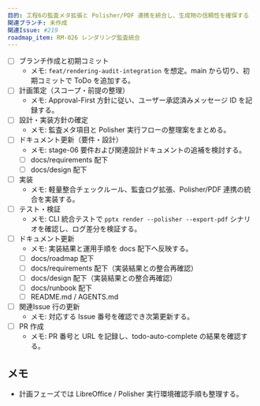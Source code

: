 ```yaml
---
目的: 工程6の監査メタ拡張と Polisher/PDF 連携を統合し、生成物の信頼性を確保する
関連ブランチ: 未作成
関連Issue: #219
roadmap_item: RM-026 レンダリング監査統合
---
```


- [ ] ブランチ作成と初期コミット
  - メモ: `feat/rendering-audit-integration` を想定。main から切り、初期コミットで ToDo を追加する。
- [ ] 計画策定（スコープ・前提の整理）
  - メモ: Approval-First 方針に従い、ユーザー承認済みメッセージ ID を記録する。
- [ ] 設計・実装方針の確定
  - メモ: 監査メタ項目と Polisher 実行フローの整理案をまとめる。
- [ ] ドキュメント更新（要件・設計）
  - メモ: stage-06 要件および関連設計ドキュメントの追補を検討する。
  - [ ] docs/requirements 配下
  - [ ] docs/design 配下
- [ ] 実装
  - メモ: 軽量整合チェックルール、監査ログ拡張、Polisher/PDF 連携の統合を実装する。
- [ ] テスト・検証
  - メモ: CLI 統合テストで `pptx render --polisher --export-pdf` シナリオを確認し、ログ差分を検証する。
- [ ] ドキュメント更新
  - メモ: 実装結果と運用手順を docs 配下へ反映する。
  - [ ] docs/roadmap 配下
  - [ ] docs/requirements 配下（実装結果との整合再確認）
  - [ ] docs/design 配下（実装結果との整合再確認）
  - [ ] docs/runbook 配下
  - [ ] README.md / AGENTS.md
- [ ] 関連Issue 行の更新
  - メモ: 対応する Issue 番号を確認でき次第更新する。
- [ ] PR 作成
  - メモ: PR 番号と URL を記録し、todo-auto-complete の結果を確認する。

## メモ
- 計画フェーズでは LibreOffice / Polisher 実行環境確認手順も整理する。
